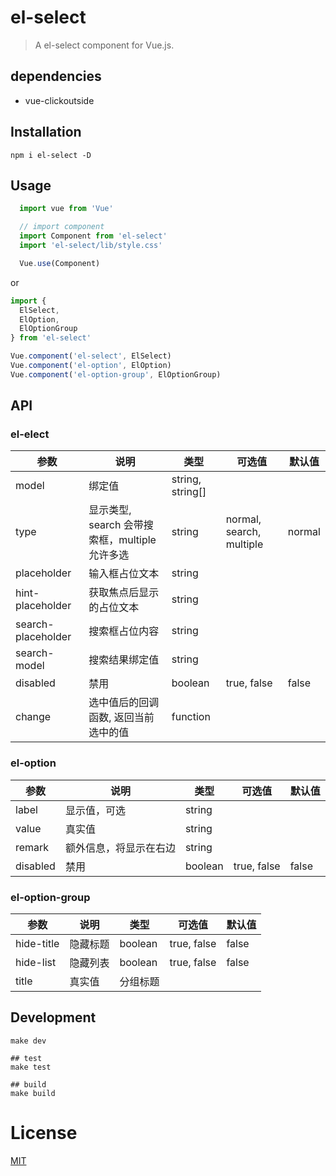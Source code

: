 # el-select
> A el-select component for Vue.js.

## dependencies
- vue-clickoutside

## Installation
```shell
npm i el-select -D
```

## Usage
```javascript
  import vue from 'Vue'

  // import component
  import Component from 'el-select'
  import 'el-select/lib/style.css'

  Vue.use(Component)
```

or
```javascript
import {
  ElSelect,
  ElOption,
  ElOptionGroup
} from 'el-select'

Vue.component('el-select', ElSelect)
Vue.component('el-option', ElOption)
Vue.component('el-option-group', ElOptionGroup)
```

## API

### el-elect

| 参数               | 说明                                                     | 类型              | 可选值      | 默认值 |
|--------------------|----------------------------------------------------------|-------------------|-------------|--------|
| model              | 绑定值                                                   | string,  string[] |             |        |
| type              | 显示类型, search 会带搜索框，multiple 允许多选                                                  | string | normal, search, multiple | normal |
| placeholder        | 输入框占位文本                                           | string            |             |        |
| hint-placeholder        | 获取焦点后显示的占位文本                                           | string            |             |        |
| search-placeholder | 搜索框占位内容                                           | string            |             |        |
| search-model | 搜索结果绑定值                                           | string            |             |        |
| disabled           | 禁用                                                     | boolean           | true, false | false  |
| change       | 选中值后的回调函数, 返回当前选中的值                                                 | function           | |   ||

### el-option
| 参数               | 说明                                                     | 类型              | 可选值      | 默认值 |
|--------------------|----------------------------------------------------------|-------------------|-------------|--------|
| label| 显示值，可选 | string|             |        |
| value| 真实值| string|             |        |
| remark| 额外信息，将显示在右边| string|             |        |
| disabled           | 禁用| boolean           | true, false | false  |

### el-option-group

| 参数               | 说明                                                     | 类型              | 可选值      | 默认值 |
|--------------------|----------------------------------------------------------|-------------------|-------------|--------|
| hide-title        | 隐藏标题| boolean            |true, false |false|
| hide-list        | 隐藏列表| boolean            |true, false |false|
| title| 真实值| 分组标题|             |        |


## Development
```shell
make dev

## test
make test

## build
make build
```

# License
[MIT](https://opensource.org/licenses/MIT)
